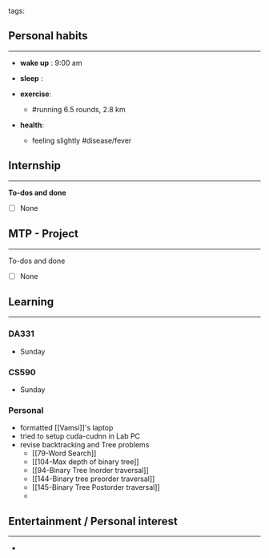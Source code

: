 tags: 
## Personal habits
--- 

- **wake up** : 9:00 am

- **sleep** :

-  **exercise**:
	- #running 6.5 rounds, 2.8 km

-  **health**: 
	- feeling slightly #disease/fever



## Internship 
---
**To-dos and done**
- [ ] None

## MTP - Project
--- 
To-dos and done
- [ ] None



## Learning
---
### DA331
- Sunday

### CS590
- Sunday

### Personal
- formatted [[Vamsi]]'s laptop
- tried to setup cuda-cudnn in Lab PC
- revise backtracking and Tree problems
	- [[79-Word Search]]
	- [[104-Max depth of binary tree]]
	- [[94-Binary Tree Inorder traversal]]
	- [[144-Binary tree preorder traversal]]
	- [[145-Binary Tree Postorder traversal]]
	- 

## Entertainment / Personal interest
---
- 